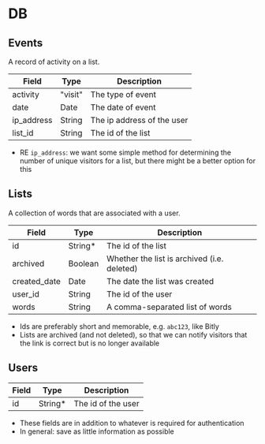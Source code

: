 # DB

## Events

A record of activity on a list.

| Field      | Type    | Description                |
| ---------- | ------- | -------------------------- |
| activity   | "visit" | The type of event          |
| date       | Date    | The date of event          |
| ip_address | String  | The ip address of the user |
| list_id    | String  | The id of the list         |

- RE `ip_address`: we want some simple method for determining the number of
  unique visitors for a list, but there might be a better option for this

## Lists

A collection of words that are associated with a user.

| Field        | Type     | Description                                 |
| ------------ | -------- | ------------------------------------------- |
| id           | String\* | The id of the list                          |
| archived     | Boolean  | Whether the list is archived (i.e. deleted) |
| created_date | Date     | The date the list was created               |
| user_id      | String   | The id of the user                          |
| words        | String   | A comma-separated list of words             |

- Ids are preferably short and memorable, e.g. `abc123`, like Bitly
- Lists are archived (and not deleted), so that we can notify visitors that the
  link is correct but is no longer available

## Users

| Field | Type     | Description        |
| ----- | -------- | ------------------ |
| id    | String\* | The id of the user |

- These fields are in addition to whatever is required for authentication
- In general: save as little information as possible
